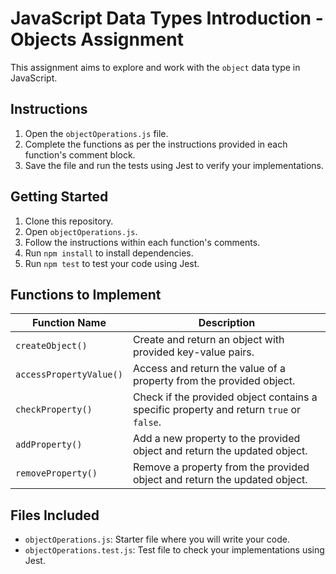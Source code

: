 # JavaScript Data Types Introduction - Objects Assignment

This assignment aims to explore and work with the `object` data type in JavaScript.

## Instructions

1. Open the `objectOperations.js` file.
2. Complete the functions as per the instructions provided in each function's comment block.
3. Save the file and run the tests using Jest to verify your implementations.

## Getting Started

1. Clone this repository.
2. Open `objectOperations.js`.
3. Follow the instructions within each function's comments.
4. Run `npm install` to install dependencies.
5. Run `npm test` to test your code using Jest.

## Functions to Implement

| Function Name          | Description                                                                      |
|------------------------|----------------------------------------------------------------------------------|
| `createObject()`       | Create and return an object with provided key-value pairs.                        |
| `accessPropertyValue()`| Access and return the value of a property from the provided object.               |
| `checkProperty()`      | Check if the provided object contains a specific property and return `true` or `false`. |
| `addProperty()`        | Add a new property to the provided object and return the updated object.          |
| `removeProperty()`     | Remove a property from the provided object and return the updated object.         |

## Files Included

- `objectOperations.js`: Starter file where you will write your code.
- `objectOperations.test.js`: Test file to check your implementations using Jest.
